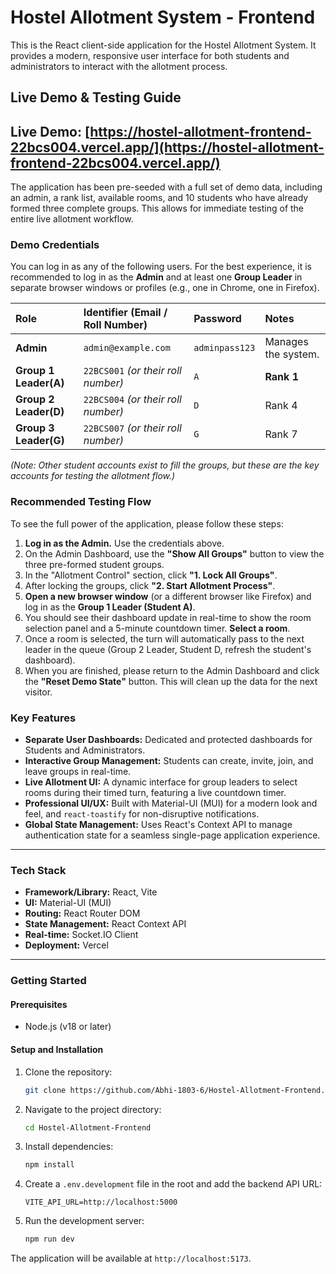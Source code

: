 # Hostel Allotment System - Frontend

This is the React client-side application for the Hostel Allotment System. It provides a modern, responsive user interface for both students and administrators to interact with the allotment process.

## Live Demo & Testing Guide

**Live Demo:** [https://hostel-allotment-frontend-22bcs004.vercel.app/](https://hostel-allotment-frontend-22bcs004.vercel.app/) 
---
The application has been pre-seeded with a full set of demo data, including an admin, a rank list, available rooms, and 10 students who have already formed three complete groups. This allows for immediate testing of the entire live allotment workflow.

### Demo Credentials

You can log in as any of the following users. For the best experience, it is recommended to log in as the **Admin** and at least one **Group Leader** in separate browser windows or profiles (e.g., one in Chrome, one in Firefox).

| Role | Identifier (Email / Roll Number) | Password | Notes |
| :--- | :--- | :--- | :--- |
| **Admin** | `admin@example.com` | `adminpass123` | Manages the system. |
| **Group 1 Leader(A)** | `22BCS001` *(or their roll number)* | `A`| **Rank 1** |
| **Group 2 Leader(D)** | `22BCS004` *(or their roll number)* | `D`| Rank 4 |
| **Group 3 Leader(G)** | `22BCS007` *(or their roll number)* | `G`| Rank 7 |

*(Note: Other student accounts exist to fill the groups, but these are the key accounts for testing the allotment flow.)*

### Recommended Testing Flow

To see the full power of the application, please follow these steps:

1.  **Log in as the Admin.** Use the credentials above.
2.  On the Admin Dashboard, use the **"Show All Groups"** button to view the three pre-formed student groups.
3.  In the "Allotment Control" section, click **"1. Lock All Groups"**.
4.  After locking the groups, click **"2. Start Allotment Process"**.
5.  **Open a new browser window** (or a different browser like Firefox) and log in as the **Group 1 Leader (Student A)**.
6.  You should see their dashboard update in real-time to show the room selection panel and a 5-minute countdown timer. **Select a room**.
7.  Once a room is selected, the turn will automatically pass to the next leader in the queue (Group 2 Leader, Student D, refresh the student's dashboard).
8.  When you are finished, please return to the Admin Dashboard and click the **"Reset Demo State"** button. This will clean up the data for the next visitor.

### Key Features

* **Separate User Dashboards:** Dedicated and protected dashboards for Students and Administrators.
* **Interactive Group Management:** Students can create, invite, join, and leave groups in real-time.
* **Live Allotment UI:** A dynamic interface for group leaders to select rooms during their timed turn, featuring a live countdown timer.
* **Professional UI/UX:** Built with Material-UI (MUI) for a modern look and feel, and `react-toastify` for non-disruptive notifications.
* **Global State Management:** Uses React's Context API to manage authentication state for a seamless single-page application experience.

---

### Tech Stack

* **Framework/Library:** React, Vite
* **UI:** Material-UI (MUI)
* **Routing:** React Router DOM
* **State Management:** React Context API
* **Real-time:** Socket.IO Client
* **Deployment:** Vercel

---

### Getting Started

#### Prerequisites

* Node.js (v18 or later)

#### Setup and Installation

1.  Clone the repository:
    ```bash
    git clone https://github.com/Abhi-1803-6/Hostel-Allotment-Frontend.git
    ```
2.  Navigate to the project directory:
    ```bash
    cd Hostel-Allotment-Frontend
    ```
3.  Install dependencies:
    ```bash
    npm install
    ```
4.  Create a `.env.development` file in the root and add the backend API URL:
    ```
    VITE_API_URL=http://localhost:5000
    ```
5.  Run the development server:
    ```bash
    npm run dev
    ```
The application will be available at `http://localhost:5173`.